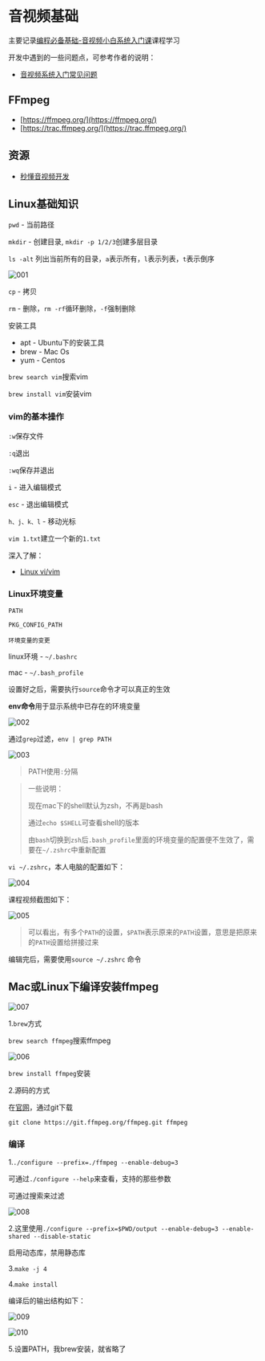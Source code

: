 # 音视频基础

主要记录[编程必备基础-音视频小白系统入门课](https://coding.imooc.com/class/415.html)课程学习

开发中遇到的一些问题点，可参考作者的说明：

+ [音视频系统入门常见问题](https://avdancedu.com/631d466a/)



## FFmpeg

+ [https://ffmpeg.org/](https://ffmpeg.org/)
+ [https://trac.ffmpeg.org/](https://trac.ffmpeg.org/)



## 资源

+ [秒懂音视频开发](https://www.cnblogs.com/mjios/category/1938094.html)





## Linux基础知识

`pwd` - 当前路径

`mkdir` - 创建目录, `mkdir -p 1/2/3`创建多层目录

`ls -alt` 列出当前所有的目录，`a`表示所有，`l`表示列表，`t`表示倒序

![001](https://github.com/winfredzen/VideoAudio/blob/main/Basic/image/001.png)

`cp` - 拷贝

`rm` - 删除，`rm -rf`循环删除，`-f`强制删除



安装工具

+ apt - Ubuntu下的安装工具
+ brew - Mac Os
+ yum - Centos



`brew search vim`搜索vim

`brew install vim`安装vim



### vim的基本操作

`:w`保存文件

`:q`退出

`:wq`保存并退出

`i` - 进入编辑模式

`esc` - 退出编辑模式

`h、j、k、l` - 移动光标

`vim 1.txt`建立一个新的`1.txt`



深入了解：

+ [Linux vi/vim](https://www.runoob.com/linux/linux-vim.html)



### Linux环境变量

`PATH`

`PKG_CONFIG_PATH`

`环境变量的变更`

linux环境 - `~/.bashrc`

mac - `~/.bash_profile`

设置好之后，需要执行`source`命令才可以真正的生效

**env命令**用于显示系统中已存在的环境变量

![002](https://github.com/winfredzen/VideoAudio/blob/main/Basic/image/002.png)

通过`grep`过滤，`env | grep PATH`

![003](https://github.com/winfredzen/VideoAudio/blob/main/Basic/image/003.png)

> PATH使用`:`分隔



>  一些说明：
>
> 现在mac下的shell默认为zsh，不再是bash
>
> 通过`echo $SHELL`可查看shell的版本
>
> 由`bash`切换到`zsh`后`.bash_profile`里面的环境变量的配置便不生效了，需要在`~/.zshrc`中重新配置



`vi ~/.zshrc`，本人电脑的配置如下：

![004](https://github.com/winfredzen/VideoAudio/blob/main/Basic/image/004.png)

课程视频截图如下：

![005](https://github.com/winfredzen/VideoAudio/blob/main/Basic/image/005.png)

> 可以看出，有多个`PATH`的设置，`$PATH`表示原来的`PATH`设置，意思是把原来的`PATH`设置给拼接过来

编辑完后，需要使用`source ~/.zshrc` 命令



## Mac或Linux下编译安装ffmpeg

![007](https://github.com/winfredzen/VideoAudio/blob/main/Basic/image/007.png)

1.`brew`方式

`brew search ffmpeg`搜索ffmpeg

![006](https://github.com/winfredzen/VideoAudio/blob/main/Basic/image/006.png)

`brew install ffmpeg`安装

2.源码的方式

在[官网](https://ffmpeg.org/download.html)，通过git下载

```shell
git clone https://git.ffmpeg.org/ffmpeg.git ffmpeg
```



### 编译

1.`./configure --prefix=./ffmpeg --enable-debug=3`

可通过`./configure --help`来查看，支持的那些参数

可通过搜索来过滤

![008](https://github.com/winfredzen/VideoAudio/blob/main/Basic/image/008.png)

2.这里使用`./configure --prefix=$PWD/output --enable-debug=3 --enable-shared --disable-static`

启用动态库，禁用静态库

3.`make -j 4`

4.`make install`

编译后的输出结构如下：

![009](https://github.com/winfredzen/VideoAudio/blob/main/Basic/image/009.png)

![010](https://github.com/winfredzen/VideoAudio/blob/main/Basic/image/010.png)

5.设置PATH，我brew安装，就省略了























